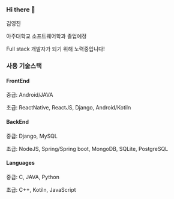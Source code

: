 ### Hi there 👋
김영진

아주대학교 소프트웨어학과 졸업예정

Full stack 개발자가 되기 위해 노력중입니다!

### 사용 기술스택
#### FrontEnd
중급: Android/JAVA

초급: ReactNative, ReactJS, Django, Android/Kotiln

#### BackEnd
중급: Django, MySQL

초급: NodeJS, Spring/Spring boot, MongoDB, SQLite, PostgreSQL

#### Languages
중급: C, JAVA, Python

초급: C++, Kotiln, JavaScript

<!--
**Youngtoad/Youngtoad** is a ✨ _special_ ✨ repository because its `README.md` (this file) appears on your GitHub profile.

Here are some ideas to get you started:

- 🔭 I’m currently working on ...
- 🌱 I’m currently learning ...
- 👯 I’m looking to collaborate on ...
- 🤔 I’m looking for help with ...
- 💬 Ask me about ...
- 📫 How to reach me: ...
- 😄 Pronouns: ...
- ⚡ Fun fact: ...
-->
